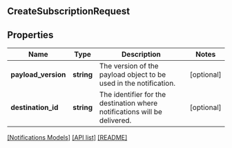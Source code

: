 ## CreateSubscriptionRequest

## Properties

Name | Type | Description | Notes
------------ | ------------- | ------------- | -------------
**payload_version** | **string** | The version of the payload object to be used in the notification. | [optional]
**destination_id** | **string** | The identifier for the destination where notifications will be delivered. | [optional]

[[Notifications Models]](../) [[API list]](../../Api) [[README]](../../../README.md)

